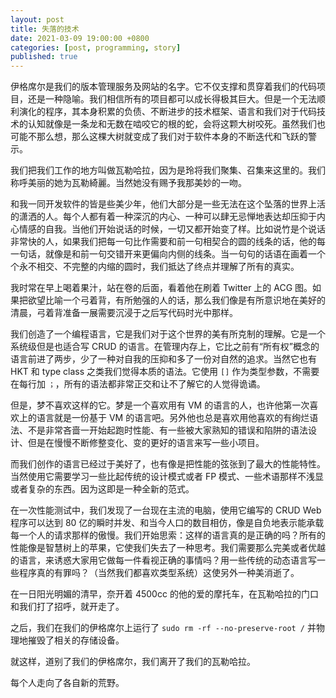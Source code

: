 ```yaml
---
layout: post
title: 失落的技术
date: 2021-03-09 19:00:00 +0800
categories: [post, programming, story]
published: true
---
```


伊格席尔是我们的版本管理服务及网站的名字。它不仅支撑和贯穿着我们的代码项目，还是一种隐喻。我们相信所有的项目都可以成长得极其巨大。但是一个无法顺利演化的程序，其本身积累的负债、不断进步的技术框架、语言和我们对于代码技术的认知就像是一条龙和无数在啮咬它的根的蛇，会将这颗大树咬死。虽然我们也可能不那么想，那么这棵大树就变成了我们对于软件本身的不断迭代和飞跃的警示。

我们把我们工作的地方叫做瓦勒哈拉，因为是玲将我们聚集、召集来这里的。我们称呼美丽的她为瓦勒綺麗。当然她没有赐予我那美妙的一吻。

和我一同开发软件的皆是些美少年，他们大部分是一些无法在这个坠落的世界上活的潇洒的人。每个人都有着一种深沉的内心、一种可以肆无忌惮地表达却压抑于内心情感的自我。当他们开始说话的时候，一切又都开始变了样。比如说竹是个说话非常快的人，如果我们把每一句比作需要和前一句相契合的圆的线条的话，他的每一句话，就像是和前一句交错开来更偏向内侧的线条。当一句句的话语在画着一个个永不相交、不完整的内缩的圆时，我们抵达了终点并理解了所有的真实。

我时常在早上喝着果汁，站在卷的后面，看着他在刷着 Twitter 上的 ACG 图。如果把欲望比喻一个弓着背，有所勉强的人的话，那么我们像是有所意识地在美好的清晨，弓着背准备一展需要沉浸于之后写代码时光中那样。

我们创造了一个编程语言，它是我们对于这个世界的美有所克制的理解。它是一个系统级但是也适合写 CRUD 的语言。在管理内存上，它比之前有“所有权”概念的语言前进了两步，少了一种对自我的压抑和多了一份对自然的追求。当然它也有 HKT 和 type class 之类我们觉得本质的语法。它使用 `[]` 作为类型参数，不需要在每行加 `；`，所有的语法都非常正交和让不了解它的人觉得诡谲。

但是，梦不喜欢这样的它。梦是一个喜欢用有 VM 的语言的人，也许他第一次喜欢上的语言就是一份基于 VM 的语言吧。另外他也总是喜欢用他喜欢的有绚烂语法、不是非常吝啬一开始起跑时性能、有一些被大家熟知的错误和陷阱的语法设计、但是在慢慢不断修整变化、变的更好的语言来写一些小项目。

而我们创作的语言已经过于美好了，也有像是把性能的弦张到了最大的性能特性。当然使用它需要学习一些比起传统的设计模式或者 FP 模式、一些术语那样不浅显或者复杂的东西。因为这即是一种全新的范式。

在一次性能测试中，我们发现了一台现在主流的电脑，使用它编写的 CRUD Web 程序可以达到 80 亿的瞬时并发、和当今人口的数目相仿，像是自负地表示能承载每一个人的请求那样的傲慢。我们开始思索：这样的语言真的是正确的吗？所有的性能像是智慧树上的苹果，它使我们失去了一种思考。我们需要那么完美或者优越的语言，来诱惑大家用它做每一件看视正确的事情吗？用一些传统的动态语言写一些程序真的有罪吗？（当然我们都喜欢类型系统）这使另外一种美消逝了。

在一日阳光明媚的清早，奈开着 4500cc 的他的爱的摩托车，在瓦勒哈拉的门口和我们打了招呼，就开走了。

之后，我们在我们的伊格席尔上运行了 `sudo rm -rf --no-preserve-root /` 并物理地摧毁了相关的存储设备。

就这样，道别了我们的伊格席尔，我们离开了我们的瓦勒哈拉。

每个人走向了各自新的荒野。
